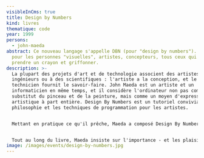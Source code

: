 ```yaml
---
visibleInCms: true
title: Design by Numbers
kind: livres
thematique: code
year: 1999
persons:
  - john-maeda
abstract: Ce nouveau langage s'appelle DBN (pour "design by numbers"). Conçu
  pour les personnes "visuelles", artistes, concepteurs, tous ceux qui aiment
  prendre un crayon et griffonner.
description: >-
  La plupart des projets d'art et de technologie associent des artistes à des
  ingénieurs ou à des scientifiques : l'artiste a la conception, et le
  technicien fournit le savoir-faire. John Maeda est un artiste et un
  informaticien en même temps, et il considère l'ordinateur non pas comme un
  substitut du pinceau et de la peinture, mais comme un moyen d'expression
  artistique à part entière. Design By Numbers est un tutoriel convivial sur la
  philosophie et les techniques de programmation pour les artistes.


  Mettant en pratique ce qu'il prêche, Maeda a composé Design By Numbers en utilisant un processus de calcul qu'il a développé spécifiquement pour ce livre. Il présente un langage de programmation et un environnement de développement, disponibles sur le Web, qui peuvent être téléchargés gratuitement ou exécutés directement dans tout navigateur Web compatible JAVA. Ce nouveau langage s'appelle DBN (pour "design by numbers"). Conçu pour les personnes "visuelles" - artistes, concepteurs, tous ceux qui aiment prendre un crayon et griffonner - DBN comporte très peu de commandes et se compose d'éléments ressemblant à ceux de nombreux autres langages, tels que LISP, LOGO, C/JAVA et BASIC.


  Tout au long du livre, Maeda insiste sur l'importance - et les plaisirs - de comprendre la motivation qui sous-tend la programmation informatique, ainsi que sur les nombreuses merveilles qui émergent de programmes bien écrits. Sympathisant avec les "matheux", il n'accorde qu'une importance minimale aux mathématiques dans la première moitié du livre. Le calcul étant intrinsèquement mathématique, la seconde partie du livre fait appel à des concepts mathématiques intermédiaires qui ne dépassent généralement pas le niveau de l'algèbre du lycée. Le lecteur qui maîtrise les compétences si clairement exposées par Maeda sera prêt à exploiter le véritable caractère de la conception de médias numériques.
image: /images/events/design-by-numbers.jpg
---
```

